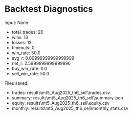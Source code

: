# Backtest Diagnostics

Input: None

- total_trades: 26
- wins: 13
- losses: 13
- timeouts: 0
- win_rate: 50.0
- avg_r: 0.09999999999999999
- net_r: 2.5999999999999996
- buy_win_rate: 0.0
- sell_win_rate: 50.0

Files saved:
- trades: results\mt5_Aug2025_th6_sell\trades.csv
- summary: results\mt5_Aug2025_th6_sell\summary.json
- equity: results\mt5_Aug2025_th6_sell\equity.csv
- monthly: results\mt5_Aug2025_th6_sell\monthly_stats.csv
